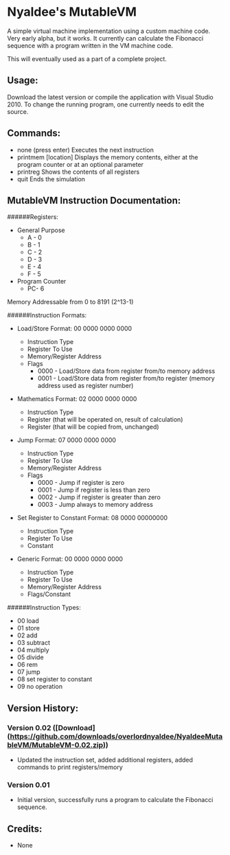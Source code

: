 ﻿Nyaldee's MutableVM
====================

A simple virtual machine implementation using a custom machine code. Very early alpha, but it works. It currently can calculate the Fibonacci sequence with a program written in the VM machine code.

This will eventually used as a part of a complete project.

Usage:
---------------------

Download the latest version or compile the application with Visual Studio 2010. To change the running program, one currently needs to edit the source.

Commands:
---------------------

- none (press enter)
	Executes the next instruction
- printmem [location]
	Displays the memory contents, either at the program counter or at an optional parameter
- printreg
	Shows the contents of all registers
- quit
	Ends the simulation

MutableVM Instruction Documentation:
---------------------

######Registers:
- General Purpose
	- A - 0
	- B - 1
	- C - 2
	- D - 3
	- E - 4
	- F - 5
- Program Counter
	- PC- 6

Memory Addressable from 0 to 8191 (2^13-1)

######Instruction Formats:

- Load/Store Format:
	00 0000 0000 0000
	
	- Instruction Type
	- Register To Use
	- Memory/Register Address
	- Flags
		- 0000 - Load/Store data from register from/to memory address
		- 0001 - Load/Store data from register from/to register (memory address used as register number)


- Mathematics Format:
	02 0000 0000 0000

	- Instruction Type
	- Register (that will be operated on, result of calculation)
	- Register (that will be copied from, unchanged)

- Jump Format:
	07 0000 0000 0000

	- Instruction Type
	- Register To Use
	- Memory/Register Address
	- Flags
		- 0000 - Jump if register is zero
		- 0001 - Jump if register is less than zero
		- 0002 - Jump if register is greater than zero
		- 0003 - Jump always to memory address


- Set Register to Constant Format:
	08 0000 00000000

	- Instruction Type
	- Register To Use
	- Constant


- Generic Format:
	00 0000 0000 0000

	- Instruction Type
	- Register To Use
	- Memory/Register Address
	- Flags/Constant


######Instruction Types:

- 00
	load
- 01
	store
- 02
	add
- 03
	subtract
- 04
	multiply
- 05
	divide
- 06
	rem
- 07
	jump
- 08
	set register to constant
- 09
	no operation


Version History:
---------------------

### Version 0.02 ([Download] (https://github.com/downloads/overlordnyaldee/NyaldeeMutableVM/MutableVM-0.02.zip))
- Updated the instruction set, added additional registers, added commands to print registers/memory

### Version 0.01
- Initial version, successfully runs a program to calculate the Fibonacci sequence.

Credits:
---------------------

- None
